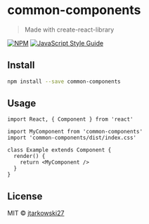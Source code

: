 # common-components

> Made with create-react-library

[![NPM](https://img.shields.io/npm/v/common-components.svg)](https://www.npmjs.com/package/common-components) [![JavaScript Style Guide](https://img.shields.io/badge/code_style-standard-brightgreen.svg)](https://standardjs.com)

## Install

```bash
npm install --save common-components
```

## Usage

```tsx
import React, { Component } from 'react'

import MyComponent from 'common-components'
import 'common-components/dist/index.css'

class Example extends Component {
  render() {
    return <MyComponent />
  }
}
```

## License

MIT © [jtarkowski27](https://github.com/jtarkowski27)
